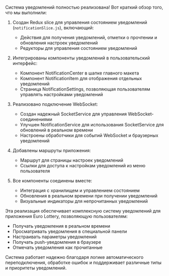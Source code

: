 Система уведомлений полностью реализована! Вот краткий обзор того, что мы выполнили:

1. Создан Redux slice для управления состоянием уведомлений (`notificationSlice.js`), включающий:
   - Действия для получения уведомлений, отметки о прочтении и обновления настроек уведомлений
   - Редукторы для управления состоянием уведомлений

2. Интегрированы компоненты уведомлений в пользовательский интерфейс:
   - Компонент NotificationCenter в шапке главного макета
   - Компонент NotificationItem для отображения отдельных уведомлений
   - Страница NotificationSettings, позволяющая пользователям управлять настройками уведомлений

3. Реализовано подключение WebSocket:
   - Создан надежный SocketService для управления WebSocket-соединениями
   - Улучшен NotificationService для использования SocketService для обновлений в реальном времени
   - Настроены обработчики для событий WebSocket и браузерных уведомлений

4. Добавлены маршруты приложения:
   - Маршрут для страницы настроек уведомлений
   - Ссылки для доступа к настройкам уведомлений из меню пользователя

5. Все компоненты соединены вместе:
   - Интеграция с хранилищем и управлением состоянием
   - Обновления в реальном времени при получении уведомлений
   - Визуальные индикаторы для непрочитанных уведомлений

Эта реализация обеспечивает комплексную систему уведомлений для приложения Euro Lottery, позволяющую пользователям:
- Получать уведомления в реальном времени
- Просматривать уведомления в специальной панели
- Настраивать параметры уведомлений
- Получать push-уведомления в браузере
- Отмечать уведомления как прочитанные

Система работает надежно благодаря логике автоматического переподключения, обработке ошибок и поддерживает различные типы и приоритеты уведомлений.